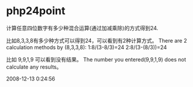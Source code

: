 # php24point

计算任意四位数字有多少种混合运算(通过加减乘除)的方式得到24.

比如8,3,3,8有多少种方式可以得到24，可以看到有2种计算方式。
There are 2 calculation methods by (8,3,3,8):
1:8/(3-8/3)=24
2:8/(3-(8/3))=24

比如 9,9,1,9 可以看到没有结果。
The number you entered(9,9,1,9) does not calculate any results。

2008-12-13 0:24:56